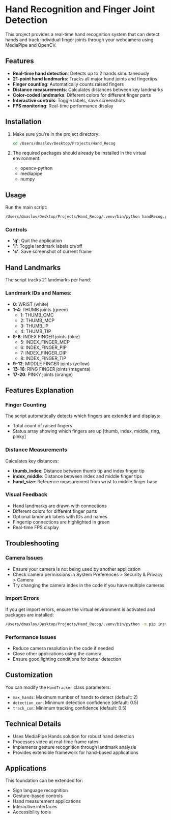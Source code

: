# Hand Recognition and Finger Joint Detection

This project provides a real-time hand recognition system that can detect hands and track individual finger joints through your webcamera using MediaPipe and OpenCV.

## Features

- **Real-time hand detection**: Detects up to 2 hands simultaneously
- **21-point hand landmarks**: Tracks all major hand joints and fingertips
- **Finger counting**: Automatically counts raised fingers
- **Distance measurements**: Calculates distances between key landmarks
- **Color-coded landmarks**: Different colors for different finger parts
- **Interactive controls**: Toggle labels, save screenshots
- **FPS monitoring**: Real-time performance display

## Installation

1. Make sure you're in the project directory:
   ```bash
   cd /Users/dmaslov/Desktop/Projects/Hand_Recog
   ```

2. The required packages should already be installed in the virtual environment:
   - opencv-python
   - mediapipe
   - numpy

## Usage

Run the main script:
```bash
/Users/dmaslov/Desktop/Projects/Hand_Recog/.venv/bin/python handRecog.py
```

### Controls

- **'q'**: Quit the application
- **'l'**: Toggle landmark labels on/off
- **'s'**: Save screenshot of current frame

## Hand Landmarks

The script tracks 21 landmarks per hand:

### Landmark IDs and Names:
- **0**: WRIST (white)
- **1-4**: THUMB joints (green)
  - 1: THUMB_CMC
  - 2: THUMB_MCP
  - 3: THUMB_IP
  - 4: THUMB_TIP
- **5-8**: INDEX FINGER joints (blue)
  - 5: INDEX_FINGER_MCP
  - 6: INDEX_FINGER_PIP
  - 7: INDEX_FINGER_DIP
  - 8: INDEX_FINGER_TIP
- **9-12**: MIDDLE FINGER joints (yellow)
- **13-16**: RING FINGER joints (magenta)
- **17-20**: PINKY joints (orange)

## Features Explanation

### Finger Counting
The script automatically detects which fingers are extended and displays:
- Total count of raised fingers
- Status array showing which fingers are up [thumb, index, middle, ring, pinky]

### Distance Measurements
Calculates key distances:
- **thumb_index**: Distance between thumb tip and index finger tip
- **index_middle**: Distance between index and middle finger tips  
- **hand_size**: Reference measurement from wrist to middle finger base

### Visual Feedback
- Hand landmarks are drawn with connections
- Different colors for different finger parts
- Optional landmark labels with IDs and names
- Fingertip connections are highlighted in green
- Real-time FPS display

## Troubleshooting

### Camera Issues
- Ensure your camera is not being used by another application
- Check camera permissions in System Preferences > Security & Privacy > Camera
- Try changing the camera index in the code if you have multiple cameras

### Import Errors
If you get import errors, ensure the virtual environment is activated and packages are installed:
```bash
/Users/dmaslov/Desktop/Projects/Hand_Recog/.venv/bin/python -m pip install opencv-python mediapipe numpy
```

### Performance Issues
- Reduce camera resolution in the code if needed
- Close other applications using the camera
- Ensure good lighting conditions for better detection

## Customization

You can modify the `HandTracker` class parameters:
- `max_hands`: Maximum number of hands to detect (default: 2)
- `detection_con`: Minimum detection confidence (default: 0.5)
- `track_con`: Minimum tracking confidence (default: 0.5)

## Technical Details

- Uses MediaPipe Hands solution for robust hand detection
- Processes video at real-time frame rates
- Implements gesture recognition through landmark analysis
- Provides extensible framework for hand-based applications

## Applications

This foundation can be extended for:
- Sign language recognition
- Gesture-based controls
- Hand measurement applications  
- Interactive interfaces
- Accessibility tools